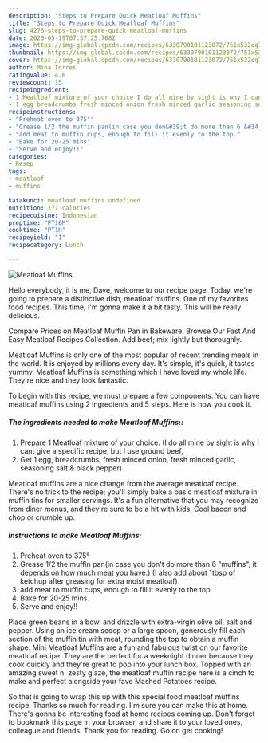 ```yaml
---
description: "Steps to Prepare Quick Meatloaf Muffins"
title: "Steps to Prepare Quick Meatloaf Muffins"
slug: 4276-steps-to-prepare-quick-meatloaf-muffins
date: 2020-05-19T07:37:25.708Z
image: https://img-global.cpcdn.com/recipes/6330790101123072/751x532cq70/meatloaf-muffins-recipe-main-photo.jpg
thumbnail: https://img-global.cpcdn.com/recipes/6330790101123072/751x532cq70/meatloaf-muffins-recipe-main-photo.jpg
cover: https://img-global.cpcdn.com/recipes/6330790101123072/751x532cq70/meatloaf-muffins-recipe-main-photo.jpg
author: Mina Torres
ratingvalue: 4.6
reviewcount: 15
recipeingredient:
- 1 Meatloaf mixture of your choice I do all mine by sight is why I cant give a specific recipe but I use ground beef
- 1 egg breadcrumbs fresh minced onion fresh minced garlic seasoning salt  black pepper
recipeinstructions:
- "Preheat oven to 375°"
- "Grease 1/2 the muffin pan(in case you don&#39;t do more than 6 &#34;muffins&#34;, it depends on how much meat you have.) (I also add about 1tbsp of ketchup after greasing for extra moist meatloaf)"
- "add meat to muffin cups, enough to fill it evenly to the top."
- "Bake for 20-25 mins"
- "Serve and enjoy!!"
categories:
- Resep
tags:
- meatloaf
- muffins

katakunci: meatloaf muffins undefined
nutrition: 177 calories
recipecuisine: Indonesian
preptime: "PT16M"
cooktime: "PT1H"
recipeyield: "1"
recipecategory: Lunch

---
```



![Meatloaf Muffins](https://img-global.cpcdn.com/recipes/6330790101123072/751x532cq70/meatloaf-muffins-recipe-main-photo.jpg)

Hello everybody, it is me, Dave, welcome to our recipe page. Today, we're going to prepare a distinctive dish, meatloaf muffins. One of my favorites food recipes. This time, I'm gonna make it a bit tasty. This will be really delicious.

Compare Prices on Meatloaf Muffin Pan in Bakeware. Browse Our Fast And Easy Meatloaf Recipes Collection. Add beef; mix lightly but thoroughly.

Meatloaf Muffins is only one of the most popular of recent trending meals in the world. It is enjoyed by millions every day. It's simple, it's quick, it tastes yummy. Meatloaf Muffins is something which I have loved my whole life. They're nice and they look fantastic.


To begin with this recipe, we must prepare a few components. You can have meatloaf muffins using 2 ingredients and 5 steps. Here is how you cook it.

##### The ingredients needed to make Meatloaf Muffins::

1. Prepare 1 Meatloaf mixture of your choice. (I do all mine by sight is why I cant give a specific recipe, but I use ground beef,
1. Get 1 egg, breadcrumbs, fresh minced onion, fresh minced garlic, seasoning salt &amp; black pepper)


Meatloaf muffins are a nice change from the average meatloaf recipe. There&#39;s no trick to the recipe; you&#39;ll simply bake a basic meatloaf mixture in muffin tins for smaller servings. It&#39;s a fun alternative that you may recognize from diner menus, and they&#39;re sure to be a hit with kids. Cool bacon and chop or crumble up. 

##### Instructions to make Meatloaf Muffins:

1. Preheat oven to 375°
1. Grease 1/2 the muffin pan(in case you don&#39;t do more than 6 &#34;muffins&#34;, it depends on how much meat you have.) (I also add about 1tbsp of ketchup after greasing for extra moist meatloaf)
1. add meat to muffin cups, enough to fill it evenly to the top.
1. Bake for 20-25 mins
1. Serve and enjoy!!


Place green beans in a bowl and drizzle with extra-virgin olive oil, salt and pepper. Using an ice cream scoop or a large spoon, generously fill each section of the muffin tin with meat, rounding the top to obtain a muffin shape. Mini Meatloaf Muffins are a fun and fabulous twist on our favorite meatloaf recipe. They are the perfect for a weeknight dinner because they cook quickly and they&#39;re great to pop into your lunch box. Topped with an amazing sweet n&#39; zesty glaze, the meatloaf muffin recipe here is a cinch to make and perfect alongside your fave Mashed Potatoes recipe. 

So that is going to wrap this up with this special food meatloaf muffins recipe. Thanks so much for reading. I'm sure you can make this at home. There's gonna be interesting food at home recipes coming up. Don't forget to bookmark this page in your browser, and share it to your loved ones, colleague and friends. Thank you for reading. Go on get cooking!
